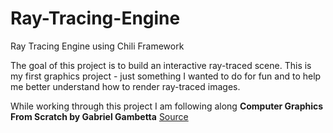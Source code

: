# Ray-Tracing-Engine
Ray Tracing Engine using Chili Framework

The goal of this project is to build an interactive ray-traced scene. This is my first graphics project - just something I wanted to do for fun and to help me 
better understand how to render ray-traced images.

While working through this project I am following along **__Computer Graphics From Scratch by Gabriel Gambetta__** [Source](https://gabrielgambetta.com/computer-graphics-from-scratch/)

